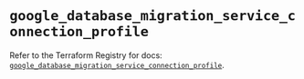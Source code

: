 # `google_database_migration_service_connection_profile`

Refer to the Terraform Registry for docs: [`google_database_migration_service_connection_profile`](https://registry.terraform.io/providers/hashicorp/google-beta/5.37.0/docs/resources/google_database_migration_service_connection_profile).
